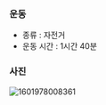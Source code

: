 ### 운동
- 종류 : 자전거
- 운동 시간 : 1시간 40분

### 사진
![1601978008361](https://user-images.githubusercontent.com/56301069/95824693-b63bd100-0d6a-11eb-8212-564d65f18012.jpg)

